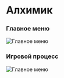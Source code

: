 # Алхимик


### Главное меню
![Главное меню](https://github.com/lKORENl/Alch/raw/master/alch/img/menu.jpg)

### Игровой процесс
![Главное меню](https://github.com/lKORENl/Alch/raw/master/alch/img/game.jpg)

